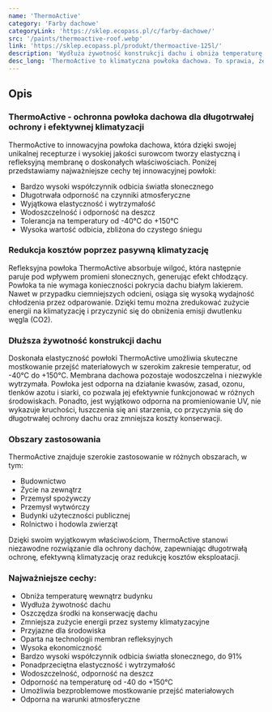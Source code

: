 ```yaml
---
name: 'ThermoActive'
category: 'Farby dachowe'
categoryLink: 'https://sklep.ecopass.pl/c/farby-dachowe/'
src: '/paints/thermoactive-roof.webp'
link: 'https://sklep.ecopass.pl/produkt/thermoactive-125l/'
description: 'Wydłuża żywotność konstrukcji dachu i obniża temperaturę wewnątrz budynku.'
desc_long: 'ThermoActive to klimatyczna powłoka dachowa. To sprawia, że w gorącym słońcu pomieszczenia są chłodne. ThermoActive wydłuża żywotność konstrukcji dachu i obniża temperaturę wewnątrz budynku. Oszczędza to środki na konserwację dachu i zmniejsza zużycie energii przez systemy klimatyzacyjne.'
---
```


## Opis

### ThermoActive - ochronna powłoka dachowa dla długotrwałej ochrony i efektywnej klimatyzacji

ThermoActive to innowacyjna powłoka dachowa, która dzięki swojej unikalnej recepturze i wysokiej jakości surowcom tworzy elastyczną i refleksyjną membranę o doskonałych właściwościach. Poniżej przedstawiamy najważniejsze cechy tej innowacyjnej powłoki:

- Bardzo wysoki współczynnik odbicia światła słonecznego
- Długotrwała odporność na czynniki atmosferyczne
- Wyjątkowa elastyczność i wytrzymałość
- Wodoszczelność i odporność na deszcz
- Tolerancja na temperatury od -40°C do +150°C
- Wysoka wartość odbicia, zbliżona do czystego śniegu

### Redukcja kosztów poprzez pasywną klimatyzację

Refleksyjna powłoka ThermoActive absorbuje wilgoć, która następnie paruje pod wpływem promieni słonecznych, generując efekt chłodzący. Powłoka ta nie wymaga konieczności pokrycia dachu białym lakierem. Nawet w przypadku ciemniejszych odcieni, osiąga się wysoką wydajność chłodzenia przez odparowanie. Dzięki temu można zredukować zużycie energii na klimatyzację i przyczynić się do obniżenia emisji dwutlenku węgla (CO2).

### Dłuższa żywotność konstrukcji dachu

Doskonała elastyczność powłoki ThermoActive umożliwia skuteczne mostkowanie przejść materiałowych w szerokim zakresie temperatur, od -40°C do +150°C. Membrana dachowa pozostaje wodoszczelna i niezwykle wytrzymała. Powłoka jest odporna na działanie kwasów, zasad, ozonu, tlenków azotu i siarki, co pozwala jej efektywnie funkcjonować w różnych środowiskach. Ponadto, jest wyjątkowo odporna na promieniowanie UV, nie wykazuje kruchości, łuszczenia się ani starzenia, co przyczynia się do długotrwałej ochrony dachu oraz zmniejsza koszty konserwacji.

### Obszary zastosowania

ThermoActive znajduje szerokie zastosowanie w różnych obszarach, w tym:

- Budownictwo
- Życie na zewnątrz
- Przemysł spożywczy
- Przemysł wytwórczy
- Budynki użyteczności publicznej
- Rolnictwo i hodowla zwierząt

Dzięki swoim wyjątkowym właściwościom, ThermoActive stanowi niezawodne rozwiązanie dla ochrony dachów, zapewniając długotrwałą ochronę, efektywną klimatyzację oraz redukcję kosztów eksploatacji.

### Najważniejsze cechy:

- Obniża temperaturę wewnątrz budynku
- Wydłuża żywotność dachu
- Oszczędza środki na konserwację dachu
- Zmniejsza zużycie energii przez systemy klimatyzacyjne
- Przyjazne dla środowiska
- Oparta na technologii membran refleksyjnych
- Wysoka ekonomiczność
- Bardzo wysoki współczynnik odbicia światła słonecznego, do 91%
- Ponadprzeciętna elastyczność i wytrzymałość
- Wodoszczelność, odporność na deszcz
- Odporność na temperaturę od -40 do +150°C
- Umożliwia bezproblemowe mostkowanie przejść materiałowych
- Odporna na warunki atmosferyczne
